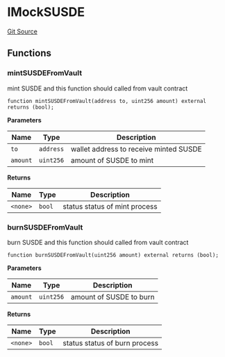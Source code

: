 # IMockSUSDE
[Git Source](https://github.com/onekill0503/donate-sc/blob/a078220bd4d81597f10b7d396efe342f73180a17/src\interfaces\IMockSUSDE.sol)


## Functions
### mintSUSDEFromVault

mint SUSDE and this function should called from vault contract


```solidity
function mintSUSDEFromVault(address to, uint256 amount) external returns (bool);
```
**Parameters**

|Name|Type|Description|
|----|----|-----------|
|`to`|`address`|wallet address to receive minted SUSDE|
|`amount`|`uint256`|amount of SUSDE to mint|

**Returns**

|Name|Type|Description|
|----|----|-----------|
|`<none>`|`bool`|status status of mint process|


### burnSUSDEFromVault

burn SUSDE and this function should called from vault contract


```solidity
function burnSUSDEFromVault(uint256 amount) external returns (bool);
```
**Parameters**

|Name|Type|Description|
|----|----|-----------|
|`amount`|`uint256`|amount of SUSDE to burn|

**Returns**

|Name|Type|Description|
|----|----|-----------|
|`<none>`|`bool`|status status of burn process|



